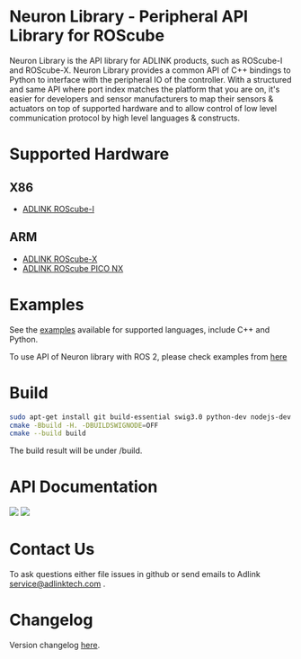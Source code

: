 Neuron Library - Peripheral API Library for ROScube
===================================================

Neuron Library is the API library for ADLINK products, such as ROScube-I and
ROScube-X. Neuron Library provides a common API of C++ bindings to Python to
interface with the peripheral IO of the controller. With a structured and same
API where port index matches the platform that you are on, it's easier for
developers and sensor manufacturers to map their sensors & actuators on top
of supported hardware and to allow control of low level communication protocol
by high level languages & constructs.

Supported Hardware
==================

X86
---
* [ADLINK ROScube-I](../roscube_series/docs/adlink_roscube_i.md)

ARM
---
* [ADLINK ROScube-X](../roscube_series/docs/adlink_roscube_x.md)
* [ADLINK ROScube PICO NX](../roscube_series/docs/adlink_roscube_pico_nx.md)

Examples
========

See the [examples](../../tree/master/examples) available for supported languages, include C++ and Python.

To use API of Neuron library with ROS 2, please check examples from [here](https://github.com/Adlink-ROS/neuron_library_example)

Build
=====
```bash
sudo apt-get install git build-essential swig3.0 python-dev nodejs-dev cmake libjson-c-dev
cmake -Bbuild -H. -DBUILDSWIGNODE=OFF
cmake --build build
```
The build result will be under /build.

API Documentation
=================

<a href="http://c.mraa.io"><img src="http://iotdk.intel.com/misc/logos/c++.png"/></a>
<a href="http://py.mraa.io"><img src="http://iotdk.intel.com/misc/logos/python.png"/></a>

Contact Us
==========

To ask questions either file issues in github or send emails to Adlink service@adlinktech.com . 

Changelog
=========

Version changelog [here](ADLINK_CHANGELOG).
